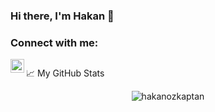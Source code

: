 ### Hi there, I'm Hakan 👋

### Connect with me:

[<img align="left" alt="Hakan Ozkaptan | LinkedIn" width="22px" src="https://cdn.jsdelivr.net/npm/simple-icons@v3/icons/linkedin.svg" />][linkedin]


##

📈 My GitHub Stats

<p align="center"> <img src="https://github-readme-stats.vercel.app/api?username=hakanozkaptan&show_icons=true&theme=gotham" alt="hakanozkaptan" />



[linkedin]: https://www.linkedin.com/in/hakanozkaptan/
